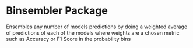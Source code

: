 # Binsembler Package

Ensembles any number of models predictions by doing a weighted average of predictions of each of the models where weights
are a chosen metric such as Accuracy or F1 Score in the probability bins